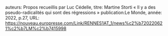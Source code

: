 auteurs: Propos recueillis par Luc Cédelle, 
titre: Martine Storti « Il y a des pseudo-radicalités qui sont des régressions »
publication:Le Monde, 
année: 2022, 
p.27,
URL: https://nouveau.europresse.com/Link/RENNES1AT_1/news%c2%b720220621%c2%b7LM%c2%b7415998

